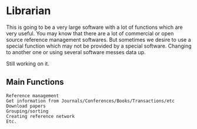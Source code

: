 # Librarian
This is going to be a very large software with a lot of functions which are very useful.
You may know that there are a lot of commercial or open source reference management softwares. But sometimes we desire to use a special function which may not be provided by a special software. Changing to another one or using several software messes data up.

Still working on it.

## Main Functions
    Reference management 
    Get information from Journals/Conferences/Books/Transactions/etc
    Download papers
    Grouping/sorting
    Creating reference network
    Etc.
